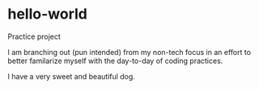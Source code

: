 # hello-world
Practice project

I am branching out (pun intended) from my non-tech focus in an effort to better familarize myself with the day-to-day of coding practices. 

I have a very sweet and beautiful dog.  


